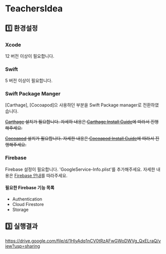 TeachersIdea
====

## 1️⃣ 환경설정
### Xcode
12 버전 이상이 필요합니다.

### Swift
5 버전 이상이 필요합니다.

### Swift Package Manger
[Carthage], [Cocoapod]으 사용하던 부분을 Swift Package manager로 전환하였습니다.


~~[Carthage](https://github.com/Carthage/Carthage) 설치가 필요합니다.
자세하 내용은 [Carthage Install Guide](https://github.com/Carthage/Carthage#installing-carthage)에 따라서 진행해주세요.~~

~~[Cocoapod](https://cocoapods.org/) 설치가 필요합니다.
자세한 내용은 [Cocoapod Install Guide](https://guides.cocoapods.org/using/getting-started.html#installation)에 따라서 진행해주세요.~~

### Firebase
Firebase 설정이 필요합니다. 
'GoogleService-Info.plist'를 추가해주세요.
자세한 내용은 [Firebase 안내](https://firebase.google.com/docs?hl=ko)를 따라주세요.

#### 필요한 Firebase 기능 목록
- Authentication
- Cloud Firestore
- Storage

## 3️⃣ 실행결과
https://drive.google.com/file/d/1HIyAdq1nCV0tRzAFwGWoDWVg_QxELraQ/view?usp=sharing
